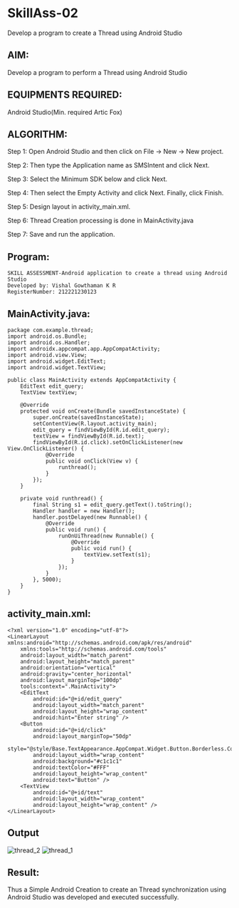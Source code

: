 # SkillAss-02
Develop a program to create a Thread using Android Studio
## AIM:
Develop a program to perform a Thread using Android Studio

## EQUIPMENTS REQUIRED:
Android Studio(Min. required Artic Fox)

## ALGORITHM:

Step 1: Open Android Studio and then click on File -> New -> New project.

Step 2: Then type the Application name as SMSIntent and click Next.

Step 3: Select the Minimum SDK below and click Next.

Step 4: Then select the Empty Activity and click Next. Finally, click Finish.

Step 5: Design layout in activity_main.xml.

Step 6: Thread Creation processing is done in MainActivity.java

Step 7: Save and run the application.

## Program:
```
SKILL ASSESSMENT-Android application to create a thread using Android Studio
Developed by: Vishal Gowthaman K R
RegisterNumber: 212221230123
```
## MainActivity.java:
```
package com.example.thread;
import android.os.Bundle;
import android.os.Handler;
import androidx.appcompat.app.AppCompatActivity;
import android.view.View;
import android.widget.EditText;
import android.widget.TextView;

public class MainActivity extends AppCompatActivity {
    EditText edit_query;
    TextView textView;

    @Override
    protected void onCreate(Bundle savedInstanceState) {
        super.onCreate(savedInstanceState);
        setContentView(R.layout.activity_main);
        edit_query = findViewById(R.id.edit_query);
        textView = findViewById(R.id.text);
        findViewById(R.id.click).setOnClickListener(new View.OnClickListener() {
            @Override
            public void onClick(View v) {
                runthread();
            }
        });
    }

    private void runthread() {
        final String s1 = edit_query.getText().toString();
        Handler handler = new Handler();
        handler.postDelayed(new Runnable() {
            @Override
            public void run() {
                runOnUiThread(new Runnable() {
                    @Override
                    public void run() {
                        textView.setText(s1);
                    }
                });
            }
        }, 5000);
    }
}
```
## activity_main.xml:
```
<?xml version="1.0" encoding="utf-8"?>
<LinearLayout xmlns:android="http://schemas.android.com/apk/res/android"
    xmlns:tools="http://schemas.android.com/tools"
    android:layout_width="match_parent"
    android:layout_height="match_parent"
    android:orientation="vertical"
    android:gravity="center_horizontal"
    android:layout_marginTop="100dp"
    tools:context=".MainActivity">
    <EditText
        android:id="@+id/edit_query"
        android:layout_width="match_parent"
        android:layout_height="wrap_content"
        android:hint="Enter string" />
    <Button
        android:id="@+id/click"
        android:layout_marginTop="50dp"
        style="@style/Base.TextAppearance.AppCompat.Widget.Button.Borderless.Colored"
        android:layout_width="wrap_content"
        android:background="#c1c1c1"
        android:textColor="#FFF"
        android:layout_height="wrap_content"
        android:text="Button" />
    <TextView
        android:id="@+id/text"
        android:layout_width="wrap_content"
        android:layout_height="wrap_content" />
</LinearLayout>
```

## Output
![thread_2](https://github.com/Yuvadarshini-Sathiyamoorthy/SkillAss-01/assets/93482485/3d8630b6-5b83-4830-9a53-3e99b0b2575d)
![thread_1](https://github.com/Yuvadarshini-Sathiyamoorthy/SkillAss-01/assets/93482485/a47656ac-54e1-4967-b740-b88550ef8f42)


## Result:
Thus a Simple Android Creation to create an Thread synchronization using Android Studio was developed and executed successfully.

